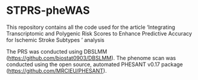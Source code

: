 # STPRS-pheWAS
This repository contains all the code used for the article ‘Integrating Transcriptomic and Polygenic Risk Scores to Enhance Predictive Accuracy for Ischemic Stroke Subtypes ’ analysis

The PRS was conducted using DBSLMM (https://github.com/biostat0903/DBSLMM).
The phenome scan was conducted using the open source, automated PHESANT v0.17 package (https://github.com/MRCIEU/PHESANT).
